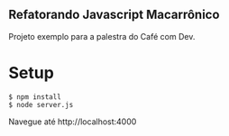 Refatorando Javascript Macarrônico
----------------------------------

Projeto exemplo para a palestra do Café com Dev.

Setup
=====

    $ npm install
    $ node server.js

Navegue até http://localhost:4000